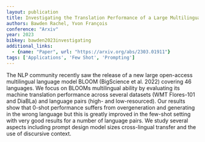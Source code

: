 ```yaml
---
layout: publication
title: Investigating the Translation Performance of a Large Multilingual Language Model the Case of BLOOM
authors: Bawden Rachel, Yvon François
conference: "Arxiv"
year: 2023
bibkey: bawden2023investigating
additional_links:
  - {name: "Paper", url: "https://arxiv.org/abs/2303.01911"}
tags: ['Applications', 'Few Shot', 'Prompting']
---
```

The NLP community recently saw the release of a new large open-access multilingual language model BLOOM (BigScience et al. 2022) covering 46 languages. We focus on BLOOMs multilingual ability by evaluating its machine translation performance across several datasets (WMT Flores-101 and DiaBLa) and language pairs (high- and low-resourced). Our results show that 0-shot performance suffers from overgeneration and generating in the wrong language but this is greatly improved in the few-shot setting with very good results for a number of language pairs. We study several aspects including prompt design model sizes cross-lingual transfer and the use of discursive context.
